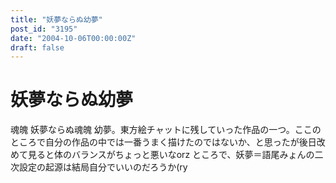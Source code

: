 ```yaml
---
title: "妖夢ならぬ幼夢"
post_id: "3195"
date: "2004-10-06T00:00:00Z"
draft: false
---
```


# 妖夢ならぬ幼夢

魂魄 妖夢ならぬ魂魄 幼夢。東方絵チャットに残していった作品の一つ。ここのところで自分の作品の中では一番うまく描けたのではないか、と思ったが後日改めて見ると体のバランスがちょっと悪いなorz ところで、妖夢＝語尾みょんの二次設定の起源は結局自分でいいのだろうか(ry
